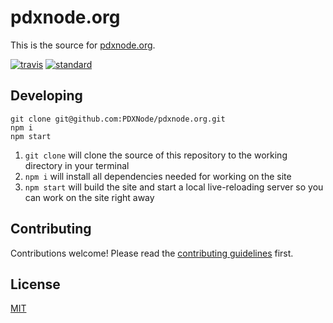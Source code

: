 # pdxnode.org

This is the source for [pdxnode.org](http://pdxnode.org).

[![travis][1]][2]
[![standard][3]][4]

[1]: https://img.shields.io/travis/PDXNode/pdxnode.org.svg?style=flat-square
[2]: https://travis-ci.org/PDXNode/pdxnode.org
[3]: https://img.shields.io/badge/code%20style-standard-brightgreen.svg?style=flat-square
[4]: http://npm.im/standard

## Developing

```
git clone git@github.com:PDXNode/pdxnode.org.git
npm i
npm start
```

1. `git clone` will clone the source of this repository to the working directory in your terminal
1. `npm i` will install all dependencies needed for working on the site
1. `npm start` will build the site and start a local live-reloading server so you can work on the site right away

## Contributing

Contributions welcome! Please read the [contributing guidelines](CONTRIBUTING.md) first.

## License

[MIT](LICENSE.md)

